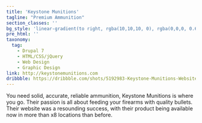 ```yaml
---
title: 'Keystone Munitions'
tagline: "Premium Ammunition"
section_classes: ''
bg_style: 'linear-gradient(to right, rgba(10,10,10, 0), rgba(0,0,0, 0.66)), url(/user/themes/sathyaram/images/web/keystoneammunition.png)'
pre_html: ''
taxonomy:
  tag:
    - Drupal 7
    - HTML/CSS/jQuery
    - Web Design
    - Graphic Design
link: http://keystonemunitions.com
dribbble: https://dribbble.com/shots/5192983-Keystone-Munitions-Website
---
```

You need solid, accurate, reliable ammunition, Keystone Munitions is where you go. Their passion is all about feeding your firearms with quality bullets. Their website was a resounding success, with their product being available now in more than x8 locations than before.
